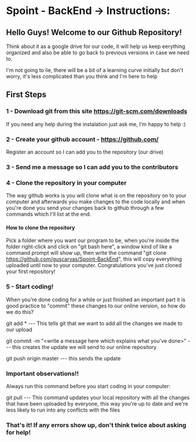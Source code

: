 # Spoint - BackEnd -> Instructions:

## Hello Guys! Welcome to our Github Repository!
Think about it as a google drive for our code, it will help us keep eerything organized and also be able to go back to previous versions in case we need to.

I'm not going to lie, there will be a bit of a learning curve initially but don't worry, it's less complicated than you think and I'm here to help

## First Steps
### 1 - Download git from this site https://git-scm.com/downloads
If you need any help during the instalation just ask me, I'm happy to help :)

### 2 - Create your github account - https://github.com/
Register an account so I can add you to the repository (our drive)

### 3 - Send me a message so I can add you to the contributors

### 4 - Clone the repository in your computer
The way github works is you will clone what is on the repository on to your computer and afterwards you make changes to the code locally and when you're done you send your changes back to github through a few commands which I'll list at the end.

#### How to clone the repository 
Pick a folder where you want our program to be, when you're inside the folder right-click and click on "git bash here", a window kind of like a command prompt will show up, then write the command "git clone https://github.com/guscarvas/Spoint-BackEnd", this will copy everything uploaded until now to your computer. Congratulations you've just cloned your first repository!

### 5 - Start coding! 
When you're done coding for a while or just finished an important part it is good practice to "commit" these changes to our online version, so how do we do this?

git add * --- This tells git that we want to add all the changes we made to our upload

git commit -m "<write a message here which explains what you've done>" --- this creates the update we will send to our online repository

git push origin master --- this sends the update

### Important observations!!
Always run this command before you start coding in your computer:

git pull --- This command updates your local repository with all the changes that have been uploaded by everyone, this way you're up to date and we're less likely to run into any conflicts with the files

### That's it! If any errors show up, don't think twice about asking for help!
